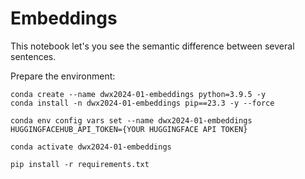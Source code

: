 # Embeddings

This notebook let's you see the semantic difference between several sentences.

Prepare the environment:
```
conda create --name dwx2024-01-embeddings python=3.9.5 -y
conda install -n dwx2024-01-embeddings pip==23.3 -y --force

conda env config vars set --name dwx2024-01-embeddings HUGGINGFACEHUB_API_TOKEN={YOUR HUGGINGFACE API TOKEN}

conda activate dwx2024-01-embeddings

pip install -r requirements.txt
```
